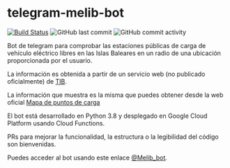 # telegram-melib-bot
[![Build Status](https://img.shields.io/travis/hokus15/melib-telegram-bot?logo=travis)](https://travis-ci.com/github/hokus15/melib-telegram-bot) ![GitHub last commit](https://img.shields.io/github/last-commit/hokus15/melib-telegram-bot?logo=github) ![GitHub commit activity](https://img.shields.io/github/commit-activity/m/hokus15/melib-telegram-bot?logo=github)

Bot de telegram para comprobar las estaciones públicas de carga de vehículo eléctrico libres en las Islas Baleares en un radio de una ubicación proporcionada por el usuario.

La información es obtenida a partir de un servicio web (no publicado oficialmente) de [TIB](https://www.tib.org).

La información que muestra es la misma que puedes obtener desde la web oficial [Mapa de puntos de carga](https://www.tib.org/ximelib/public/map.xhtml)

El bot está desarrollado en Python 3.8 y desplegado en Google Cloud Platform usando Cloud Functions.

PRs para mejorar la funcionalidad, la estructura o la legibilidad del código son bienvenidas.

Puedes acceder al bot usando este enlace [@Melib_bot](https://t.me/Melib_bot). 
